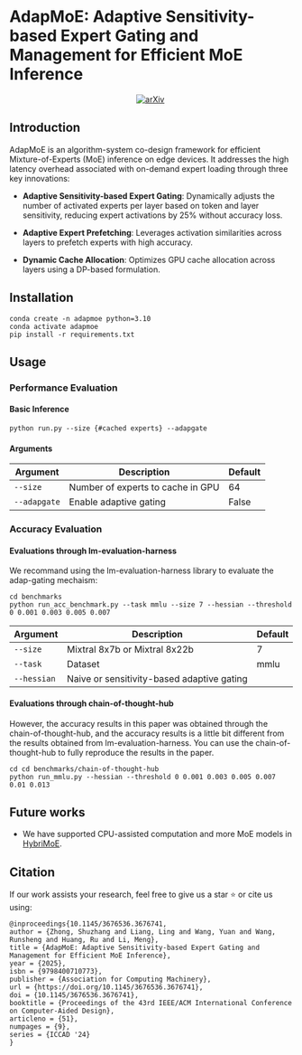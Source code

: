 # AdapMoE: Adaptive Sensitivity-based Expert Gating and Management for Efficient MoE Inference

<div align="center">

[![arXiv](https://img.shields.io/badge/arXiv%20paper-2504.05897-b31b1b.svg)](https://arxiv.org/abs/2504.05897)&nbsp;
</div>

## Introduction

AdapMoE is an algorithm-system co-design framework for efficient Mixture-of-Experts (MoE) inference on edge devices. It addresses the high latency overhead associated with on-demand expert loading through three key innovations:

- **Adaptive Sensitivity-based Expert Gating**: Dynamically adjusts the number of activated experts per layer based on token and layer sensitivity, reducing expert activations by 25% without accuracy loss.

- **Adaptive Expert Prefetching**: Leverages activation similarities across layers to prefetch experts with high accuracy.

- **Dynamic Cache Allocation**: Optimizes GPU cache allocation across layers using a DP-based formulation.


## Installation
```
conda create -n adapmoe python=3.10
conda activate adapmoe
pip install -r requirements.txt
```

## Usage

### Performance Evaluation
#### Basic Inference

```
python run.py --size {#cached experts} --adapgate
```

#### Arguments
| Argument     | Description                       | Default |
| ------------ | --------------------------------- | ------- |
| `--size`     | Number of experts to cache in GPU | 64     |
| `--adapgate` | Enable adaptive gating            | False   |

### Accuracy Evaluation

#### Evaluations through lm-evaluation-harness

We recommand using the lm-evaluation-harness library to evaluate the adap-gating mechaism:

```
cd benchmarks
python run_acc_benchmark.py --task mmlu --size 7 --hessian --threshold 0 0.001 0.003 0.005 0.007
```


| Argument     | Description                       | Default |
| ------------ | --------------------------------- | ------- |
| `--size`     | Mixtral 8x7b or Mixtral 8x22b     | 7     |
| `--task`     | Dataset                           | mmlu   |
| `--hessian`  | Naive or sensitivity-based adaptive gating                           |    |

#### Evaluations through chain-of-thought-hub

However, the accuracy results in this paper was obtained through the chain-of-thought-hub, and the accuracy results is a little bit different from the results obtained from lm-evaluation-harness. You can use the chain-of-thought-hub to fully reproduce the results in the paper.

```
cd cd benchmarks/chain-of-thought-hub
python run_mmlu.py --hessian --threshold 0 0.001 0.003 0.005 0.007 0.01 0.013
```


## Future works

- We have supported CPU-assisted computation and more MoE models in [HybriMoE](https://github.com/PKU-SEC-Lab/HybriMoE).

## Citation
If our work assists your research, feel free to give us a star ⭐ or cite us using:
```
@inproceedings{10.1145/3676536.3676741,
author = {Zhong, Shuzhang and Liang, Ling and Wang, Yuan and Wang, Runsheng and Huang, Ru and Li, Meng},
title = {AdapMoE: Adaptive Sensitivity-based Expert Gating and Management for Efficient MoE Inference},
year = {2025},
isbn = {9798400710773},
publisher = {Association for Computing Machinery},
url = {https://doi.org/10.1145/3676536.3676741},
doi = {10.1145/3676536.3676741},
booktitle = {Proceedings of the 43rd IEEE/ACM International Conference on Computer-Aided Design},
articleno = {51},
numpages = {9},
series = {ICCAD '24}
}